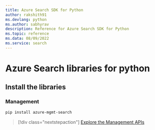 ```yaml
---
title: Azure Search SDK for Python
author: rakshith91
ms.devlang: python
ms.author: sabhyrav
description: Reference for Azure Search SDK for Python
ms.topic: reference
ms.data: 08/09/2022
ms.service: search
---
```

# Azure Search libraries for python

## Install the libraries


### Management

```bash
pip install azure-mgmt-search
```
> [!div class="nextstepaction"]
> [Explore the Management APIs](/python/api/overview/azure/search/management)